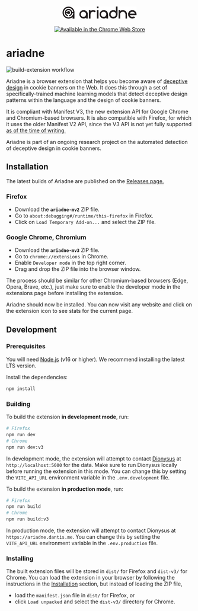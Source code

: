 <p align="center">
<img src="https://raw.githubusercontent.com/wsg-ariadne/ariadne/main/public/assets/logo.svg" width="200" alt="ariadne"><br><br>
<a href="https://chrome.google.com/webstore/detail/ariadne/dpnmlgmdfkpbbmjilppkbkhahmlckajg"><img src="https://storage.googleapis.com/web-dev-uploads/image/WlD8wC6g8khYWPJUsQceQkhXSlv1/iNEddTyWiMfLSwFD6qGq.png" width="150" alt="Available in the Chrome Web Store"></a>
</p>

# ariadne

![build-extension workflow](https://github.com/wsg-ariadne/ariadne/actions/workflows/build-extension.yml/badge.svg)

Ariadne is a browser extension that helps you become aware of [deceptive design](https://deceptive.design) in cookie banners on the Web. It does this through a set of specifically-trained machine learning models that detect deceptive design patterns within the language and the design of cookie banners.

It is compliant with Manifest V3, the new extension API for Google Chrome and Chromium-based browsers. It is also compatible with Firefox, for which it uses the older Manifest V2 API, since the V3 API is not yet fully supported [as of the time of writing.](https://bugzilla.mozilla.org/show_bug.cgi?id=1578284)

Ariadne is part of an ongoing research project on the automated detection of deceptive design in cookie banners.

## Installation

The latest builds of Ariadne are published on the [Releases page.](https://github.com/wsg-ariadne/ariadne/releases/latest)

### Firefox

- Download the **`ariadne-mv2`** ZIP file.
- Go to `about:debugging#/runtime/this-firefox` in Firefox.
- Click on `Load Temporary Add-on...` and select the ZIP file.

### Google Chrome, Chromium

- Download the **`ariadne-mv3`** ZIP file.
- Go to `chrome://extensions` in Chrome.
- Enable `Developer mode` in the top right corner.
- Drag and drop the ZIP file into the browser window.

The process should be similar for other Chromium-based browsers (Edge, Opera, Brave, etc.), just make sure to enable the developer mode in the extensions page before installing the extension.

Ariadne should now be installed. You can now visit any website and click on the extension icon to see stats for the current page.

## Development

### Prerequisites

You will need [Node.js](https://nodejs.org/en/) (v16 or higher). We recommend installing the latest LTS version.

Install the dependencies:

```bash
npm install
```

### Building

To build the extension **in development mode**, run:

```bash
# Firefox
npm run dev
# Chrome
npm run dev:v3
```

In development mode, the extension will attempt to contact [Dionysus](https://github.com/wsg-ariadne/dionysus) at `http://localhost:5000` for the data. Make sure to run Dionysus locally before running the extension in this mode. You can change this by setting the `VITE_API_URL` environment variable in the `.env.development` file.

To build the extension **in production mode**, run:

```bash
# Firefox
npm run build
# Chrome
npm run build:v3
```

In production mode, the extension will attempt to contact Dionysus at `https://ariadne.dantis.me`. You can change this by setting the `VITE_API_URL` environment variable in the `.env.production` file.

### Installing

The built extension files will be stored in `dist/` for Firefox and `dist-v3/` for Chrome. You can load the extension in your browser by following the instructions in the [Installation](#installation) section, but instead of loading the ZIP file,

- load the `manifest.json` file in `dist/` for Firefox, or
- click `Load unpacked` and select the `dist-v3/` directory for Chrome.
